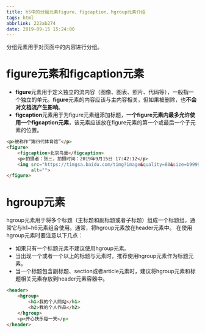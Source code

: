 ```yaml
---
title: h5中的分组元素figure、figcaption、hgroup元素介绍
tags: html
abbrlink: 222ab274
date: 2019-09-15 15:24:00
---
```




分组元素用于对页面中的内容进行分组。

# figure元素和figcaption元素
- **figure**元素用于定义独立的流内容（图像、图表、照片、代码等），一般指一个独立的单元。**figure**元素的内容应该与主内容相关，但如果被删除，也**不会对文档流产生影响**。
- **figcaption**元素用于为figure元素组添加标题，**一个figure元素内最多允许使用一个figcaption元素**，该元素应该放在figure元素的第一个或最后一个子元素的位置。
```html
<p>被称作“第四代体育馆”</p>
<figure>
    <figcaption>北京鸟巢</figcaption>
    <p>拍摄者：张三，拍摄时间：2019年9月15日 17:42:12</p>
    <img src="https://timgsa.baidu.com/timg?image&quality=80&size=b9999_10000&sec=1568550641218&di=3d4dc50f7b0fe9a2ed3a8b25198b3730&imgtype=0&src=http%3A%2F%2Fm.tuniucdn.com%2Ffb2%2Ft1%2FG1%2FM00%2F0C%2F9D%2FCii9EFbQJa2IV2ubAAIUZv3TCucAACUQgCQyfAAAhR-415_w500_h280_c1_t0.jpg"
         alt="">
</figure>
```
# hgroup元素
hgroup元素用于将多个标题（主标题和副标题或者子标题）组成一个标题组，通常它与h1~h6元素组合使用。通常，将hgroup元素放在header元素中。
在使用hgroup元素时要注意以下几点：
- 如果只有一个标题元素不建议使用hgroup元素。
- 当出现一个或者一个以上的标题与元素时，推荐使用hgroup元素作为标题元素。
- 当一个标题包含副标题、section或者article元素时，建议将hgroup元素和标题相关元素存放到header元素容器中。

```html
<header>
    <hgroup>
        <h1>我的个人网站</h1>
        <h2>我的个人作品</h2>
    </hgroup>
    <p>开心快乐每一天</p>
</header>
```
